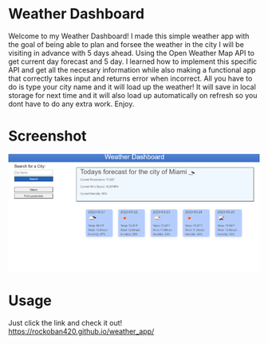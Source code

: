 # Weather Dashboard

Welcome to my Weather Dashboard! I made this simple weather app with the goal of being able to plan and forsee the weather in the city I will be visiting in advance with 5 days ahead. Using the Open Weather Map API to get current day forecast and 5 day. I learned how to implement this specific API and get all the necesary information while also making a functional app that correctly takes input and returns error when incorrect. All you have to do is type your city name and it will load up the weather! It will save in local storage for next time and it will also load up automatically on refresh so you dont have to do any extra work. Enjoy.

# Screenshot
![Screenshot](./Assets/weatherss.png)

# Usage
Just click the link and check it out!
https://rockoban420.github.io/weather_app/